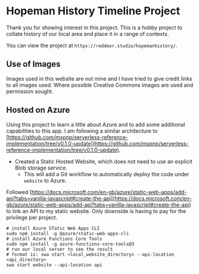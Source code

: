 # Hopeman History Timeline Project

Thank you for showing interest in this project. This is a hobby project to collate history of our local area and place it in a range of contexts.

You can view the project at ```https://reddeer.studio/hopemanhistory/```.

## Use of Images

Images used in this website are not mine and I have tried to give credit links to all images used.  Where possible Creative Commons images are used and permission sought.

## Hosted on Azure

Using this project to learn a little about Azure and to add some additional capabilities to this app.  I am following a similar architecture to [https://github.com/mspnp/serverless-reference-implementation/tree/v0.1.0-update](https://github.com/mspnp/serverless-reference-implementation/tree/v0.1.0-update).

* Created a Static Hosted Website, which does not need to use an explicit Blob storage service.
  * This will add a Git workflow to automatically deploy the code under ```website``` to Azure.

Followed [https://docs.microsoft.com/en-gb/azure/static-web-apps/add-api?tabs=vanilla-javascript#create-the-api](https://docs.microsoft.com/en-gb/azure/static-web-apps/add-api?tabs=vanilla-javascript#create-the-api) to link an API to my static website.  Only downside is having to pay for the privilege per project.

```
# install Azure STatic Web Apps CLI
sudo npm install -g @azure/static-web-apps-cli
# install Azure Functions Core Tools
sudo npm install -g azure-functions-core-tools@3
# run our local server to see the result
# format is: swa start <local_website_directory> --api-location <api_directory>
swa start website --api-location api
```